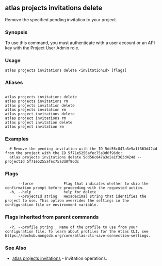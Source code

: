 ## atlas projects invitations delete

Remove the specified pending invitation to your project.


### Synopsis

To use this command, you must authenticate with a user account or an API key with the Project User Admin role.


### Usage
```
atlas projects invitations delete <invitationId> [flags]
```

### Aliases
```

atlas projects invitations delete
atlas projects invitations rm
atlas projects invitation delete
atlas projects invitation rm
atlas project invitations delete
atlas project invitations rm
atlas project invitation delete
atlas project invitation rm
```

### Examples

```
  # Remove the pending invitation with the ID 5dd56c847a3e5a1f363d424d from the project with the ID 5f71e5255afec75a3d0f96dc:
  atlas projects invitations delete 5dd56c847a3e5a1f363d424d --projectId 5f71e5255afec75a3d0f96dc
```


### Flags

```
      --force              Flag that indicates whether to skip the confirmation prompt before proceeding with the requested action.
  -h, --help               help for delete
      --projectId string   Hexadecimal string that identifies the project to use. This option overrides the settings in the configuration file or environment variable.

```


### Flags inherited from parent commands

```
  -P, --profile string   Name of the profile to use from your configuration file. To learn about profiles for the Atlas CLI, see https://dochub.mongodb.org/core/atlas-cli-save-connection-settings.

```

### See Also


* [atlas projects invitations](atlas_projects_invitations.md)	- Invitation operations.



